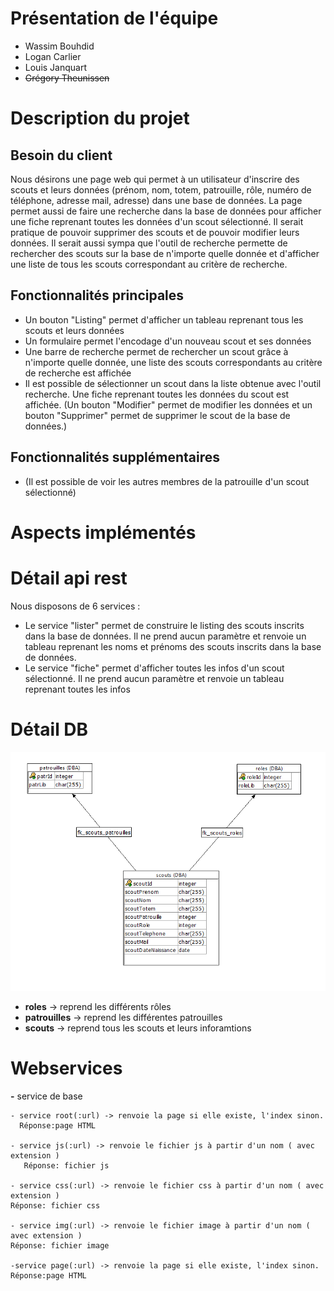 # Présentation de l'équipe
- Wassim Bouhdid
- Logan Carlier
- Louis Janquart
- ~~Grégory Theunissen~~
# Description du projet
## Besoin du client
Nous désirons une page web qui permet à un utilisateur d'inscrire des scouts et leurs données (prénom, nom, totem, patrouille, rôle, numéro de téléphone, adresse mail, adresse) dans une base de données. La page permet aussi de faire une recherche dans la base de données pour afficher une fiche reprenant toutes les données d'un scout sélectionné. Il serait pratique de pouvoir supprimer des scouts et de pouvoir modifier leurs données. Il serait aussi sympa que l'outil de recherche permette de rechercher des scouts sur la base de n'importe quelle donnée et d'afficher une liste de tous les scouts correspondant au critère de recherche.

## Fonctionnalités principales
  - Un bouton "Listing" permet d'afficher un tableau reprenant tous les scouts et leurs données
  - Un formulaire permet l'encodage d'un nouveau scout et ses données
  - Une barre de recherche permet de rechercher un scout grâce à n'importe quelle donnée, une liste des scouts correspondants au critère de recherche est affichée
  - Il est possible de sélectionner un scout dans la liste obtenue avec l'outil recherche. Une fiche reprenant toutes les données du scout est affichée. (Un bouton "Modifier" permet de modifier les données et un bouton "Supprimer" permet de supprimer le scout de la base de données.)
 
 ## Fonctionnalités supplémentaires
 - (Il est possible de voir les autres membres de la patrouille d'un scout sélectionné)
 # Aspects implémentés
 
 # Détail api rest
 Nous disposons de 6 services :
 - Le service "lister" permet de construire le listing des scouts inscrits dans la base de données. Il ne prend aucun paramètre et renvoie un tableau reprenant les noms et prénoms des scouts inscrits dans la base de données.
 - Le service "fiche" permet d'afficher toutes les infos d'un scout sélectionné. Il ne prend aucun paramètre et renvoie un tableau reprenant toutes les infos 
 # Détail DB
 ![](diagramme_er.png)
 - **roles** -> reprend les différents rôles
 - **patrouilles** -> reprend les différentes patrouilles
 - **scouts** -> reprend tous les scouts et leurs inforamtions
 # Webservices 
 **-** service de base
 
    - service root(:url) -> renvoie la page si elle existe, l'index sinon.
      Réponse:page HTML
    
    - service js(:url) -> renvoie le fichier js à partir d'un nom ( avec extension )
       Réponse: fichier js
    
    - service css(:url) -> renvoie le fichier css à partir d'un nom ( avec extension )
    Réponse: fichier css
    
    - service img(:url) -> renvoie le fichier image à partir d'un nom ( avec extension )
    Réponse: fichier image
    
    -service page(:url) -> renvoie la page si elle existe, l'index sinon.
    Réponse:page HTML
 
 
